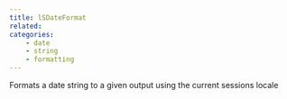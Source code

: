 ```yaml
---
title: lSDateFormat
related:
categories:
    - date
    - string
    - formatting
---
```


Formats a date string to a given output using the current sessions locale